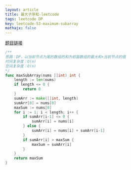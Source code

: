 ```yaml
---
layout: article
title: 最大子序和-leetcode
tags: leetcode DP
key: leetcode-53-maximum-subarray
mathajx: false
---
```


<!--more-->

[题目链接](https://leetcode-cn.com/problems/maximum-subarray/description/)

```go
/**
思路：DP，以当前节点为尾的数组的和为前面数组的最大和+当前节点的值
时间复杂度：O(n)
空间复杂度：O(n)
*/
func maxSubArray(nums []int) int {
    length := len(nums)
    if length <= 0 {
        return 0
    }
    sumArr := make([]int, length)
    sumArr[0] = nums[0]
    maxSum := nums[0]
    for i := 1; i < length; i++ {
        if sumArr[i-1] <= 0 {
            sumArr[i] = nums[i]
        } else {
            sumArr[i] = nums[i] + sumArr[i-1]
        }
        if sumArr[i] > maxSum {
            maxSum = sumArr[i]
        }
    }
    return maxSum
}
```
